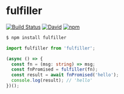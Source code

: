 # fulfiller

[![Build Status](https://travis-ci.org/gagle/fulfiller.svg?branch=master)](https://travis-ci.org/gagle/fulfiller)
[![David](https://img.shields.io/david/gagle/fulfiller.svg)](https://david-dm.org/gagle/fulfiller)
[![npm](https://img.shields.io/npm/dm/fulfiller.svg)](https://www.npmjs.com/package/fulfiller)

```bash
$ npm install fulfiller
```

```typescript
import fulfiller from 'fulfiller';

(async () => {
  const fn = (msg: string) => msg;
  const fnPromised = fulfiller(fn);
  const result = await fnPromised('hello');
  console.log(result); // 'hello'
})();
```
